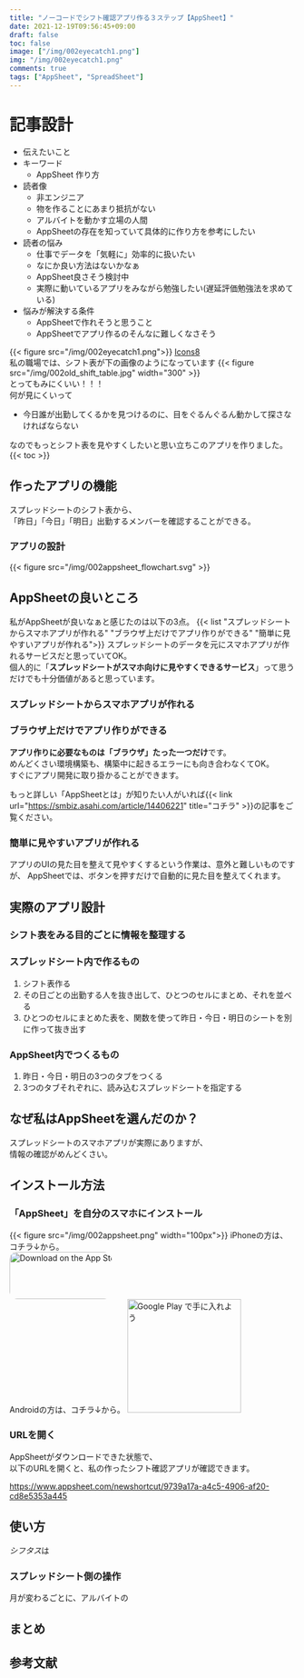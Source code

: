 ```yaml
---
title: "ノーコードでシフト確認アプリ作る３ステップ【AppSheet】"
date: 2021-12-19T09:56:45+09:00
draft: false
toc: false
image: ["/img/002eyecatch1.png"]
img: "/img/002eyecatch1.png"
comments: true
tags: ["AppSheet", "SpreadSheet"]
---
```


<!----------------------- ↓記事設計↓ ----------------------->
# 記事設計
- 伝えたいこと
- キーワード
  - AppSheet 作り方
- 読者像
  - 非エンジニア
  - 物を作ることにあまり抵抗がない
  - アルバイトを動かす立場の人間
  - AppSheetの存在を知っていて具体的に作り方を参考にしたい
- 読者の悩み
  - 仕事でデータを「気軽に」効率的に扱いたい
  - なにか良い方法はないかなぁ
  - AppSheet良さそう検討中
  - 実際に動いているアプリをみながら勉強したい(遅延評価勉強法を求めている)
- 悩みが解決する条件
  - AppSheetで作れそうと思うこと
  - AppSheetでアプリ作るのそんなに難しくなさそう

<!----------------------- ↑記事設計↑ ----------------------->
{{< figure src="/img/002eyecatch1.png">}}
[Icons8](https://icons8.jp/)  
私の職場では、シフト表が下の画像のようになっています
{{< figure src="/img/002old_shift_table.jpg" width="300" >}}  
とってもみにくいい！！！  
何が見にくいって
- 今日誰が出勤してくるかを見つけるのに、目をぐるんぐるん動かして探さなければならない
  

なのでもっとシフト表を見やすくしたいと思い立ちこのアプリを作りました。
{{< toc >}}
<!-- 導入文⇨読者の悩み共感 -->
## 作ったアプリの機能
スプレッドシートのシフト表から、  
「昨日」「今日」「明日」出勤するメンバーを確認することができる。
<!-- スプレッドシートの画像 -->
<!-- AppSheet側の画像 -->
### アプリの設計
{{< figure src="/img/002appsheet_flowchart.svg" >}}
## AppSheetの良いところ
私がAppSheetが良いなぁと感じたのは以下の3点。
{{< list "スプレッドシートからスマホアプリが作れる" "ブラウザ上だけでアプリ作りができる" "簡単に見やすいアプリが作れる">}}
スプレッドシートのデータを元にスマホアプリが作れるサービスだと思っていてOK。  
個人的に「**スプレッドシートがスマホ向けに見やすくできるサービス**」って思うだけでも十分価値があると思っています。  
### スプレッドシートからスマホアプリが作れる
### ブラウザ上だけでアプリ作りができる
**アプリ作りに必要なものは「ブラウザ」たった一つだけ**です。  
めんどくさい環境構築も、構築中に起きるエラーにも向き合わなくてOK。  
すぐにアプリ開発に取り掛かることができます。
  
もっと詳しい「AppSheetとは」が知りたい人がいれば{{< link url="https://smbiz.asahi.com/article/14406221" title="コチラ" >}}の記事をご覧ください。  
### 簡単に見やすいアプリが作れる
アプリのUIの見た目を整えて見やすくするという作業は、意外と難しいものですが、
AppSheetでは、ボタンを押すだけで自動的に見た目を整えてくれます。
## 実際のアプリ設計
### シフト表をみる目的ごとに情報を整理する

### スプレッドシート内で作るもの
1. シフト表作る
1. その日ごとの出勤する人を抜き出して、ひとつのセルにまとめ、それを並べる
1. ひとつのセルにまとめた表を、関数を使って昨日・今日・明日のシートを別に作って抜き出す

### AppSheet内でつくるもの
1. 昨日・今日・明日の3つのタブをつくる
1. 3つのタブそれぞれに、読み込むスプレッドシートを指定する

<!-- 背景↓ -->
## なぜ私はAppSheetを選んだのか？
スプレッドシートのスマホアプリが実際にありますが、  
情報の確認がめんどくさい。

## インストール方法
### 「AppSheet」を自分のスマホにインストール  
{{< figure src="/img/002appsheet.png" width="100px">}}
iPhoneの方は、コチラ↓から。  
<a href="https://apps.apple.com/us/app/appsheet/id732548900?itsct=apps_box_badge&amp;itscg=30200" style="display: inline-block; overflow: hidden; border-radius: 13px; width: 180px;"><img src="https://tools.applemediaservices.com/api/badges/download-on-the-app-store/black/en-us?size=250x83&amp;releaseDate=1383264000&h=1f2e22540d169a038bdea2c889998a39" alt="Download on the App Store" style="border-radius: 13px; width: 250px; height: 83px;"></a>  
Androidの方は、コチラ↓から。
<a href='https://play.google.com/store/apps/details?id=x1Trackmaster.x1Trackmaster&hl=ja&gl=US&pcampaignid=pcampaignidMKT-Other-global-all-co-prtnr-py-PartBadge-Mar2515-1'><img width= "200" alt='Google Play で手に入れよう' src='https://play.google.com/intl/en_us/badges/static/images/badges/ja_badge_web_generic.png'/></a>

### URLを開く
AppSheetがダウンロードできた状態で、  
以下のURLを開くと、私の作ったシフト確認アプリが確認できます。

https://www.appsheet.com/newshortcut/9739a17a-a4c5-4906-af20-cd8e5353a445
## 使い方
*シフタス*は
### スプレッドシート側の操作
月が変わるごとに、アルバイトの

  
## まとめ
## 参考文献

<!-- ## そんなあなたに「シフタス」
シフト*の*ステータス*が見られるアプリ 
なづけて「*シフタス*」 
動作風景  
できることは立ったの3つ。しかし、効果は無限大。
「昨日・本日・明日」の出勤メンバーがパッとわかります
 ### 昨日のタブ
自分が休みだった日の昨日はどんな状況だったのかの**雑談ネタ**になります。  
毎日同じ作業を繰り返す仕事にとって、  
その日の変化にいかに上手く対応できるかどうかは、  
こういう時の雑談で状況を知っておくことが意外と大事です。  

### 本日のタブ
当日の業務中の判断に使います。  
今何人いるのか、誰が出勤していないのかが手元ですぐわかることは、  
業務の中での**判断スピードを高めます。**  
さまざまな状況の変化にも柔軟にスピーディーに対応可能になります。

### 明日のタブ
仕事は準備が10割です。  
**明日の仕事の流れを予測して準備する**ことは、  
明日の出勤メンバーを把握することから始まります。  
能力のバランスをみて、根回ししておくのも、素晴らしいリーダーの秘訣です。 -->